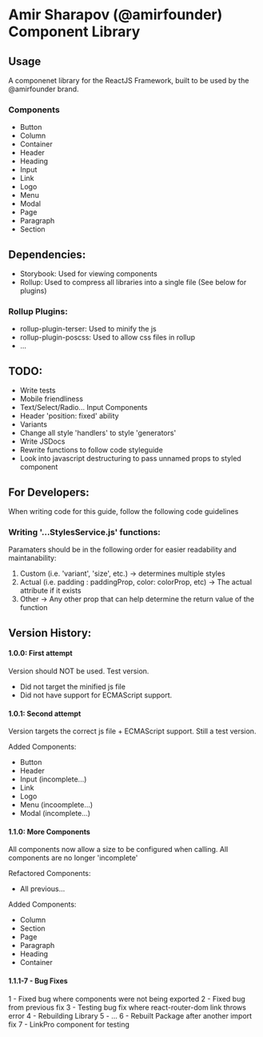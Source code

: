 # Amir Sharapov (@amirfounder) Component Library

## Usage

A componenet library for the ReactJS Framework, built to be used by the @amirfounder brand.

### Components

- Button
- Column
- Container
- Header
- Heading
- Input
- Link
- Logo
- Menu
- Modal
- Page
- Paragraph
- Section

## Dependencies:

- Storybook: Used for viewing components
- Rollup: Used to compress all libraries into a single file (See below for plugins)

### Rollup Plugins:

- rollup-plugin-terser: Used to minify the js
- rollup-plugin-poscss: Used to allow css files in rollup
- ...

## TODO:

- Write tests
- Mobile friendliness
- Text/Select/Radio... Input Components
- Header 'position: fixed' ability
- Variants
- Change all style 'handlers' to style 'generators'
- Write JSDocs
- Rewrite functions to follow code styleguide
- Look into javascript destructuring to pass unnamed props to styled component

## For Developers:

When writing code for this guide, follow the following code guidelines

### Writing '...StylesService.js' functions:

Paramaters should be in the following order for easier readability and maintanability:

1. Custom (i.e. 'variant', 'size', etc.) -> determines multiple styles
2. Actual (i.e. padding : paddingProp, color: colorProp, etc) -> The actual attribute if it exists
3. Other -> Any other prop that can help determine the return value of the function

## Version History:

#### 1.0.0: First attempt

Version should NOT be used.
Test version.

- Did not target the minified js file
- Did not have support for ECMAScript support.

#### 1.0.1: Second attempt

Version targets the correct js file + ECMAScript support.
Still a test version.

Added Components:

- Button
- Header
- Input (incomplete...)
- Link
- Logo
- Menu (incoomplete...)
- Modal (incomplete...)

#### 1.1.0: More Components

All components now allow a size to be configured when calling.
All components are no longer 'incomplete'

Refactored Components:

- All previous...

Added Components:

- Column
- Section
- Page
- Paragraph
- Heading
- Container

#### 1.1.1-7 - Bug Fixes

1 - Fixed bug where components were not being exported
2 - Fixed bug from previous fix
3 - Testing bug fix where react-router-dom link throws error
4 - Rebuilding Library
5 - ...
6 - Rebuilt Package after another import fix
7 - LinkPro component for testing
